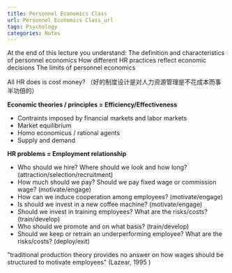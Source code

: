 ```yaml
---
title: Personnel Economics Class
url: Personnel Economics Class_url
tags: Psychology
categories: Notes
---
```


At the end of this lecture you understand:
The definition and characteristics of personnel economics
How different HR practices reflect economic decisions
The limits of personnel economics



All HR does is cost money? （好的制度设计是对人力资源管理是不花成本而事半功倍的）

**Economic theories / principles = Efficiency/Effectiveness**

- Contraints imposed by financial markets and labor markets
-  Market equilibrium
-  Homo economicus / rational agents
- Supply and demand

**HR problems = Employment relationship**

- Who should we hire? Where should we look and how long? (attraction/selection/recruitment)
- How much should we pay? Should we pay fixed wage or commission wage? (motivate/engage)
- How can we induce cooperation among employees? (motivate/engage)
- Is should we invest in a new coffee machine? (motivate/engage)
- Should we invest in training employees? What are the risks/costs? (train/develop)
- Who should we promote and on what basis? (train/develop)
- Should we keep or retrain an underperforming employee? What are the risks/costs? (deploy/exit)



"traditional production theory provides no answer on how wages should be structured to motivate employees" (Lazear, 1995 )